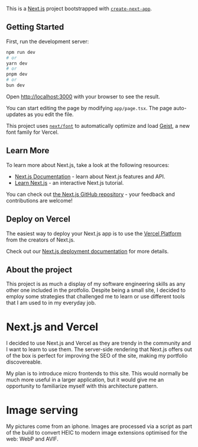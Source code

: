 This is a [Next.js](https://nextjs.org) project bootstrapped with [`create-next-app`](https://nextjs.org/docs/app/api-reference/cli/create-next-app).

## Getting Started

First, run the development server:

```bash
npm run dev
# or
yarn dev
# or
pnpm dev
# or
bun dev
```

Open [http://localhost:3000](http://localhost:3000) with your browser to see the result.

You can start editing the page by modifying `app/page.tsx`. The page auto-updates as you edit the file.

This project uses [`next/font`](https://nextjs.org/docs/app/building-your-application/optimizing/fonts) to automatically optimize and load [Geist](https://vercel.com/font), a new font family for Vercel.

## Learn More

To learn more about Next.js, take a look at the following resources:

- [Next.js Documentation](https://nextjs.org/docs) - learn about Next.js features and API.
- [Learn Next.js](https://nextjs.org/learn) - an interactive Next.js tutorial.

You can check out [the Next.js GitHub repository](https://github.com/vercel/next.js) - your feedback and contributions are welcome!

## Deploy on Vercel

The easiest way to deploy your Next.js app is to use the [Vercel Platform](https://vercel.com/new?utm_medium=default-template&filter=next.js&utm_source=create-next-app&utm_campaign=create-next-app-readme) from the creators of Next.js.

Check out our [Next.js deployment documentation](https://nextjs.org/docs/app/building-your-application/deploying) for more details.

## About the project

This project is as much a display of my software engineering skills as any other one included in the protfolio. Despite being a small site, I decided to employ some strategies that challenged me to learn or use different tools that I am used to in my everyday job.

# Next.js and Vercel

I decided to use Next.js and Vercel as they are trendy in the community and I want to learn to use them. The server-side rendering that Next.js offers out of the box is perfect for improving the SEO of the site, making my portfolio discovereable.

My plan is to introduce micro frontends to this site. This would normally be much more useful in a larger application, but it would give me an opportunity to familiarize myself with this architecture pattern.

# Image serving

My pictures come from an iphone. Images are processed via a script as part of the build to convert HEIC to modern image extensions optimised for the web: WebP and AVIF.